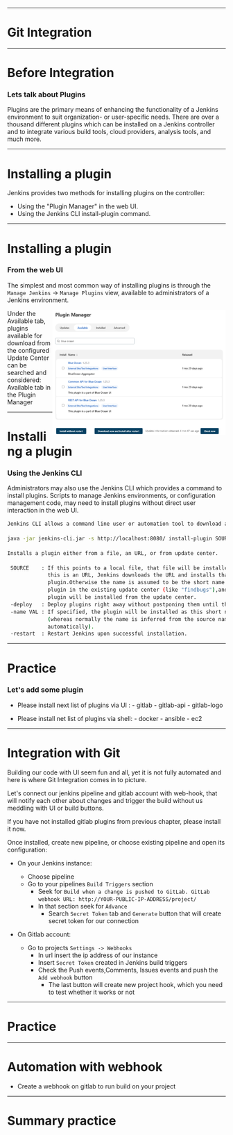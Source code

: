 
---

# Git Integration

---

# Before Integration

### Lets talk about Plugins

Plugins are the primary means of enhancing the functionality of a Jenkins environment to suit organization- or user-specific needs. There are over a thousand different plugins which can be installed on a Jenkins controller and to integrate various build tools, cloud providers, analysis tools, and much more.


---

# Installing a plugin

Jenkins provides two methods for installing plugins on the controller:

- Using the "Plugin Manager" in the web UI.
- Using the Jenkins CLI install-plugin command.

---

# Installing a plugin

### From the web UI

The simplest and most common way of installing plugins is through the `Manage Jenkins` -> `Manage Plugins` view, available to administrators of a Jenkins environment.

<img src="../99_misc/.img/plugin-manager.png" alt="plugin-manager" style="float:right;width:400px;">

Under the Available tab, plugins available for download from the configured Update Center can be searched and considered:
Available tab in the Plugin Manager

---

# Installing a plugin

### Using the Jenkins CLI

Administrators may also use the Jenkins CLI which provides a command to install plugins. Scripts to manage Jenkins environments, or configuration management code, may need to install plugins without direct user interaction in the web UI.

```sh
Jenkins CLI allows a command line user or automation tool to download a plugin and its dependencies.

java -jar jenkins-cli.jar -s http://localhost:8080/ install-plugin SOURCE ... [-deploy] [-name VAL] [-restart]

Installs a plugin either from a file, an URL, or from update center.

 SOURCE    : If this points to a local file, that file will be installed. If
             this is an URL, Jenkins downloads the URL and installs that as a
             plugin.Otherwise the name is assumed to be the short name of the
             plugin in the existing update center (like "findbugs"),and the
             plugin will be installed from the update center.
 -deploy   : Deploy plugins right away without postponing them until the reboot.
 -name VAL : If specified, the plugin will be installed as this short name
             (whereas normally the name is inferred from the source name
             automatically).
 -restart  : Restart Jenkins upon successful installation.

```

---

# Practice 

### Let's add some plugin

- Please install next list of plugins via UI :
      - gitlab
      - gitlab-api
      - gitlab-logo

- Please install net list of plugins via shell:
      - docker
      - ansible
      - ec2

---

# Integration with Git


Building our code with UI seem fun and all, yet it is not fully automated and here is where Git Integration comes in to picture.

Let's connect our jenkins pipeline and gitlab account with web-hook, that will notify each other about changes and trigger the build without us meddling with UI or build buttons.

If you have not installed gitlab plugins from previous chapter, please install it now.

Once installed, create new pipeline, or choose existing pipeline and open its configuration:

- On your Jenkins instance:
    - Choose pipeline
    - Go to your pipelines `Build Triggers` section
        - Seek for `Build when a change is pushed to GitLab. GitLab webhook URL: http://YOUR-PUBLIC-IP-ADDRESS/project/`
        - In that section seek for `Advance`
            - Search `Secret Token` tab  and `Generate` button that will create secret token for our connection


- On Gitlab account:
    - Go to projects `Settings -> Webhooks`
        - In url insert the ip address of our instance
        - Insert `Secret Token` created in Jenkins build triggers
        - Check the Push events,Comments, Issues events and push the `Add webhook` button
            - The last button will create new project hook, which you need to test whether it works or not

---
# Practice

---

# Automation with webhook

- Create a webhook on gitlab to run build on your project 

---

# Summary practice
